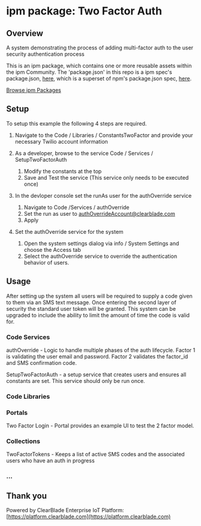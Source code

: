 
# ipm package: Two Factor Auth

## Overview

A system demonstrating the process of adding multi-factor auth to the user security authentication process

This is an ipm package, which contains one or more reusable assets within the ipm Community. The 'package.json' in this repo is a ipm spec's package.json, [here](https://docs.clearblade.com/v/3/6-ipm/spec), which is a superset of npm's package.json spec, [here](https://docs.npmjs.com/files/package.json).

[Browse ipm Packages](https://ipm.clearblade.com)

## Setup

To setup this example the following 4 steps are required.
1.  Navigate to the Code / Libraries / ConstantsTwoFactor and provide your necessary Twilio account information

2.  As a developer, browse to the service Code / Services / SetupTwoFactorAuth
    1.  Modify the constants at the top
    2.  Save and Test the service (This service only needs to be executed once)

3.  In the devloper console set the runAs user for the authOverride service
    1.  Navigate to Code /Services / authOverride
    2.  Set the run as user to authOverrideAccount@clearblade.com
    3.  Apply

4.  Set the authOverride service for the system  
    1. Open the system settings dialog via info / System Settings and choose the Access tab
    2. Select the authOverride service to override the authentication behavior of users.


## Usage

After setting up the system all users will be required to supply a code given to them via an SMS text message.  Once entering the second layer of security the standard user token will be granted.  This system can be upgraded to include the ability to limit the amount of time the code is valid for.

### Code Services

authOverride - Logic to handle multiple phases of the auth lifecycle.  Factor 1 is validating the user email and password.  Factor 2 validates the factor_id and SMS confirmation code.

SetupTwoFactorAuth - a setup service that creates users and ensures all constants are set.  This service should only be run once.

### Code Libraries

### Portals
Two Factor Login - Portal provides an example UI to test the 2 factor model.

### Collections
TwoFactorTokens - Keeps a list of active SMS codes and the associated users who have an auth in progress

### ...

## Thank you

Powered by ClearBlade Enterprise IoT Platform: [https://platform.clearblade.com](https://platform.clearblade.com)

